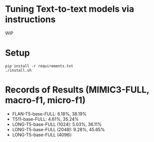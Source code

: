 # Tuning Text-to-text models via instructions
WIP

# Setup
```
pip install -r requirements.txt
./install.sh
```

# Records of Results (MIMIC3-FULL, macro-f1, micro-f1)
- FLAN-T5-bese-FULL: 6.18%, 38.19%
- T511-base-FULL: 4.61%, 35.24%
- LONG-T5-base-FULL (1024): 5.03%, 36.11%
- LONG-T5-base-FULL (2048): 9.28%, 45.65%
- LONG-T5-base-FULL (4096): 

